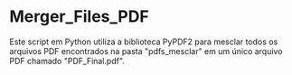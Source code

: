 # Merger_Files_PDF
Este script em Python utiliza a biblioteca PyPDF2 para mesclar todos os arquivos PDF encontrados na pasta "pdfs_mesclar" em um único arquivo PDF chamado "PDF_Final.pdf".
